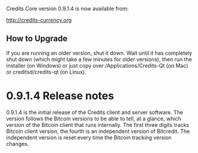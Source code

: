 Credits Core version 0.9.1.4 is now available from:

  http://credits-currency.org

How to Upgrade
--------------

If you are running an older version, shut it down. Wait until it has completely
shut down (which might take a few minutes for older versions), then run the
installer (on Windows) or just copy over /Applications/Credits-Qt (on Mac) or
creditsd/credits-qt (on Linux).

0.9.1.4 Release notes
=======================

0.9.1.4 is the initial release of the Credits client and server software. 
The version follows the Bitcoin versions to be able to tell, at a glance, which 
version of the Bitcoin client that runs internally. The first three digits tracks
Bitcoin client version, the fourth is an independent version of Bitcredit. 
The independent version is reset every time the Bitcoin tracking version changes.

